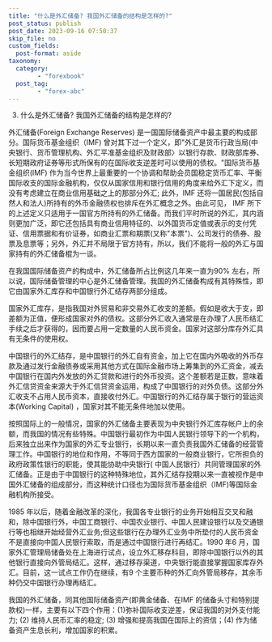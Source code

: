 ```yaml
---
title: "什么是外汇储备? 我国外汇储备的结构是怎样的?"
post_status: publish
post_date: 2023-09-16 07:50:37
skip_file: no
custom_fields: 
  post-format: aside
taxonomy:
  category:
        - "forexbook"
  post_tag:
        - "forex-abc"
---
```


3. 什么是外汇储备? 我国外汇储备的结构是怎样的?

外汇储备(Foreign Exchange Reserves) 是一国国际储备资产中最主要的构成部分。国际货币基金组织（IMF) 曾对其下过一个定义，即"外汇是货币行政当局(中央银行、货币管理机构、外汇平准基金组织及财政部〉以银行存款、财政部库券、长短期政府证券等形式所保有的在国际收支逆差时可以使用的债权。"国际货币基金组织(IMF) 作为当今世界上最重要的一个协调和帮助会员国稳定货币汇率、平衡国际收支的国际金融机构，仅仅从国家信用和银行信用的角度来给外汇下定义，而没有考虑建立在商业信用基础之上的那部分外汇; 此外，IMF 还将一国居民(包括自然人和法人)所持有的外币金融债权也排斥在外汇概念之外。由此可见， IMF 所下的上述定义只适用于一国官方所持有的外汇储备。而我们平时所说的外汇，其内涵则更加广泛，即它还包括具有商业信用特征的、以外国货币定值或表示的支付凭证、信用票据和有价证券，如商业汇票和期票(又称"本票")、公司发行的债券、股票及息票等；另外，外汇并不局限于官方持有，所以，我们不能将一般的外汇与国家持有的外汇储备棍为一谈。

在我国国际储备资产的构成中，外汇储备所占比例这几年来一直为90% 左右，所以说，国际储备管理的中心是外汇储备管理。我国的外汇储备构成有其特殊性，即它由国家外汇库存和中国银行外汇结存两部分组成。

国家外汇库存，是指我国对外贸易和非交易外汇收支的差额。假如是收大于支，即差额为正值，便形成国家对外的债权。这部分外汇收入通常是在办理了人民币结汇手续之后才获得的，因而要占用一定数量的人民币资金。国家对这部分库存外汇具有无条件的使用权。

中国银行的外汇结存，是中国银行的外汇自有资金，加上它在国内外吸收的外币存款及通过发行金融债券或采用其他方式在国际金融市场上筹集到的外汇资金，减去中国银行在国内外发放的外汇贷款和进行的外币投资。这个差额若是正数，意味着外汇信贷资金来源大于外汇信贷资金运用，构成了中国银行的对外负债。这部分外汇收支不占用人民币资本，直接收付外汇。中国银行的外汇结存属于银行的营运资本(Working Capital) ，国家对其不能无条件地加以使用。

按照国际上的一般情况，国家的外汇储备主要表现为中央银行外汇库存帐户上的余额，而我国的情况有些特殊。中国银行最初作为中国人民银行领导下的一个机构，后来独立出来作为国家的外汇专业银行，长期以来一直负责我国外汇储备的经营管理工作。中国银行的地位和作用，不等同于西方国家的一般商业银行，它所担负的政府政策性银行的职能，使其能协助中央银行( 中国人民银行）共同管理国家的外汇储备。正是由于中国银行的这种特殊地位，其外汇结存投期以来一直被视作是中国外汇储备的组成部分，而这种统计口径也为国际货币基金组织（IMF)等国际金融机构所接受。

1985 年以后，随着金融改革的深化，我国各专业银行的业务开始相互交叉和融和，除中国银行外，中国工商银行、中国农业银行、中国人民建设银行以及交通银行等也相继开始经营外汇业务;但这些银行在办理外汇业务中所垫付的人民币资金不是直接向中国人民银行索取，而是通过中国银行进行再结汇。1990 年6 月，国家外汇管理局储备处在上海进行试点，设立外汇移存科目，即除中国银行以外的其他银行直接向外管局结汇。这样，通过移存渠道，中央银行能直接掌握国家库存外汇。目前，这一试点工作仍在继续，有9 个主要币种的外汇向外管局移存，其余币种仍交中国银行办理再结汇。

我国的外汇储备，同其他国际储备资产(即黄金储备、在IMF 的储备头寸和特别提款权)一样，主要有以下四个作用：(1)弥补国际收支逆差，保证我国的对外支付能力; (2) 维持人民币汇率的稳定; (3) 增强和提高我国在国际上的资信；(4) 作为储备资产生息长利，增加国家的积累。
